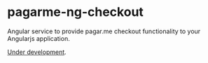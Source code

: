 # pagarme-ng-checkout
Angular service to provide pagar.me checkout functionality to your Angularjs application.

[Under development](https://github.com/rfviolato/pagarme-ng-checkout/issues/1).
